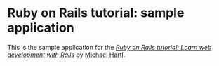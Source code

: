 # Ruby on Rails tutorial: sample application

This is the sample application for the
[*Ruby on Rails tutorial:
Learn web development with Rails*](http://www.railstutorial.org/)
by [Michael Hartl](http://www.michaelhartl.com/).